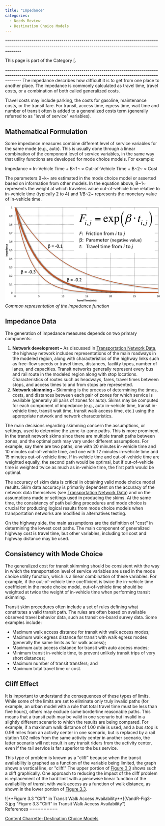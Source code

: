 ```yaml
---
title: "Impedance"
categories:
  - Needs Review
  - Destination Choice Models
---
```


**----------------------------------------------------------------------------------------------------------------------------------------------------------------**

This page is part of the Category \[.

**----------------------------------------------------------------------------------------------------------------------------------------------------------------**
The impedance describes how difficult it is to get from one place to another place. The impedance is commonly calculated as travel time, travel costs, or a combination of both called generalized costs.

Travel costs may include parking, the costs for gasoline, maintenance costs, or the transit fare. For transit, access time, egress time, wait time and number of transit often is added to a generalized costs term (generally referred to as "level of service" variables).

Mathematical Formulation
------------------------

Some impedance measures combine different level of service variables for the same mode (e.g., auto). This is usually done through a linear combination of the component level of service variables, in the same way that utility functions are developed for mode choice models. For example:

Impedance = In-Vehicle Time + B~1~ &times; Out-of-Vehicle Time + B~2~ &times; Cost

The parameters B~k~ are estimated in the mode choice model or asserted based on information from other models. In the equation above, B~1~ represents the weight at which travelers value out-of-vehicle time relative to in-vehicle time (typically 2 to 4) and 1/B~2~ represents the monetary value of in-vehicle time.

![]( ImpedanceFunction.png "fig: ImpedanceFunction.png")\
*Common representation of the impedance function*

Impedance Data
--------------

The generation of impedance measures depends on two primary components:

1.  **Network development –** As discussed in [Transportation Network Data](#Transportation_Network_Data), the highway network includes representations of the main roadways in the modeled region, along with characteristics of the highway links such as free-flow speeds or travel times, distances, facility types, number of lanes, and capacities. Transit networks generally represent every bus and rail route in the modeled region along with stop locations. Characteristics of routes such as headways, fares, travel times between stops, and access times to and from stops are represented.
2.  **Network skimming –** Skimming is the process of determining the times, costs, and distances between each pair of zones for which service is available (generally all pairs of zones for auto). Skims may be computed for each component of impedance (e.g., auto in-vehicle time, transit in-vehicle time, transit wait time, transit walk access time, etc.) using the appropriate network and network characteristics.

The main decisions regarding skimming concern the assumptions, or settings, used to determine the zone-to-zone paths. This is more prominent in the transit network skims since there are multiple transit paths between zones, and the optimal path may vary under different assumptions. For example, say there are two paths, one with 20 minutes in-vehicle time and 10 minutes out-of-vehicle time, and one with 12 minutes in-vehicle time and 15 minutes out-of-vehicle time. If in-vehicle time and out-of-vehicle time are weighted equally, the second path would be optimal, but if out-of-vehicle time is weighted twice as much as in-vehicle time, the first path would be optimal.

The accuracy of skim data is critical in obtaining valid mode choice model results. Skim data accuracy is primarily dependent on the accuracy of the network data themselves (see [Transportation Network Data](#Transportation_Network_Data)) and on the assumptions made or settings used in producing the skims. At the same time, the consistency of path building procedures and mode choice is crucial for producing logical results from mode choice models when transportation networks are modified in alternatives testing.

On the highway side, the main assumptions are the definition of "cost" in determining the lowest cost paths. The main component of generalized highway cost is travel time, but other variables, including toll cost and highway distance may be used.

Consistency with Mode Choice
----------------------------

The generalized cost for transit skimming should be consistent with the way in which the transportation level of service variables are used in the mode choice utility function, which is a linear combination of these variables. For example, if the out-of-vehicle time coefficient is twice the in-vehicle time coefficient in the mode choice model, out-of-vehicle time should be weighted at twice the weight of in-vehicle time when performing transit skimming.

Transit skim procedures often include a set of rules defining what constitutes a valid transit path. The rules are often based on available observed travel behavior data, such as transit on-board survey data. Some examples include:

-   Maximum walk access distance for transit with walk access modes;
-   Maximum walk egress distance for transit with walk egress modes (generally the same limits as for walk access);
-   Maximum auto access distance for transit with auto access modes;
-   Minimum transit in-vehicle time, to prevent unlikely transit trips of very short distances;
-   Maximum number of transit transfers; and
-   Maximum total travel time or cost.

Cliff Effect
------------

It is important to understand the consequences of these types of limits. While some of the limits are set to eliminate only truly invalid paths (for example, an urban model with a rule that total travel time must be less than five hours), others may exclude some borderline reasonable paths. This means that a transit path may be valid in one scenario but invalid in a slightly different scenario to which the results are being compared. For example, if a maximum walk distance of 1.00 mile is used, and a bus stop is 0.98 miles from an activity center in one scenario, but is replaced by a rail station 1.02 miles from the same activity center in another scenario, the latter scenario will not result in any transit riders from the activity center, even if the rail service is far superior to the bus service.

This type of problem is known as a "cliff" because when the transit availability is graphed as a function of the variable being limited, the graph shows a vertical line, or "cliff." The upper portion of [Figure 3.3](#Figure-f3-3) shows such a cliff graphically. One approach to reducing the impact of the cliff problem is replacement of the hard limit with a piecewise linear function of the availability of transit with walk access as a function of walk distance, as shown in the lower portion of [Figure 3.3](#Figure-f3-3).

<div id="Figure-f3-3">
![**Figure 3.3 "Cliff" in Transit Walk Access Availability**](VandR-Fig3-3.jpg "Figure 3.3 "Cliff" in Transit Walk Access Availability")

</div>
References
==========

[Content Charrette: Destination Choice Models](Content_Charrette_Destination_Choice_Models)


